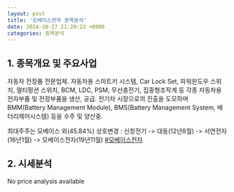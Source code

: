 ```yaml
---
layout: post
title: '모베이스전자 종목분석'
date: 2024-10-27 21:20:23 +0900
categories: 종목분석
---
```


## 1. 종목개요 및 주요사업

자동차 전장품 전문업체. 자동차용 스마트키 시스템, Car Lock Set, 파워윈도우 스위치, 멀티펑션 스위치, BCM, LDC, PSM, 무선충전기, 집중형조작계 등 각종 자동차용 전자부품 및 전장부품을 생산, 공급. 전기차 시장으로의 진출을 도모하며 BMM(Battery Management Module), BMS(Battery Management System, 배터리제어시스템) 등을 수주 및 양산중.

최대주주는 모베이스 외(45.84%) 상호변경 : 신창전기 -> 대동(12년8월) -> 서연전자(16년1월) -> 모베이스전자(19년11월)
[#모베이스전자](#)

## 2. 시세분석

No price analysis available
